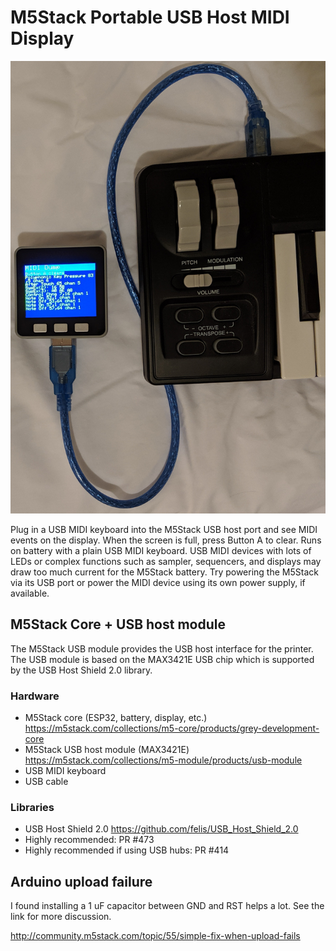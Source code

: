 # M5Stack Portable USB Host MIDI Display

![USB MIDI keyboard plugged into M5Stack showing MIDI events](./images/mididump.jpg)

Plug in a USB MIDI keyboard into the M5Stack USB host port and see MIDI events
on the display. When the screen is full, press Button A to clear. Runs on
battery with a plain USB MIDI keyboard. USB MIDI devices with lots of LEDs or
complex functions such as sampler, sequencers, and displays may draw too much
current for the M5Stack battery. Try powering the M5Stack via its USB port or
power the MIDI device using its own power supply, if available.

## M5Stack Core + USB host module

The M5Stack USB module provides the USB host interface for the printer. The USB
module is based on the MAX3421E USB chip which is supported by the USB Host
Shield 2.0 library.

### Hardware

* M5Stack core (ESP32, battery, display, etc.) https://m5stack.com/collections/m5-core/products/grey-development-core
* M5Stack USB host module (MAX3421E) https://m5stack.com/collections/m5-module/products/usb-module
* USB MIDI keyboard
* USB cable

### Libraries

* USB Host Shield 2.0 https://github.com/felis/USB_Host_Shield_2.0
* Highly recommended: PR #473
* Highly recommended if using USB hubs: PR #414

## Arduino upload failure

I found installing a 1 uF capacitor between GND and RST helps a lot. See
the link for more discussion.

http://community.m5stack.com/topic/55/simple-fix-when-upload-fails
